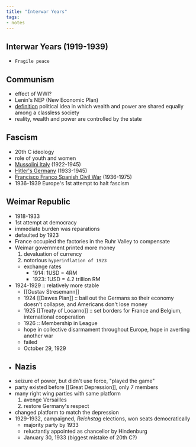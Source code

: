 ```yaml
---
title: "Interwar Years"
tags:
- notes
---
```

## Interwar Years (1919-1939)
- `Fragile peace`
## Communism
 - effect of WWI?
 - Lenin's NEP (New Economic Plan)
 - <u>definition</u> political idea in which wealth and power are shared equally among a classless society
 - reality, wealth and power are controlled by the state
## Fascism
- 20th C ideology
- role of youth and women
- <u>Mussolini Italy</u> (1922-1945)
- <u>Hitler's Germany</u> (1933-1945)
- <u>Francisco Franco Spanish Civil War</u> (1936-1975)
- 1936-1939 Europe's 1st attempt to halt fascism
## Weimar Republic
- 1918-1933
- 1st attempt at democracy
- immediate burden was reparations
- defaulted by 1923
- France occupied the factories in the Ruhr Valley to compensate
- Weimar government printed more money
	1. devaluation of currency
	2. notorious `hyperinflation of 1923`
	- exchange rates
		- 1914: 1USD = 4RM
		- 1923: 1USD = 4.2 trillion RM
- 1924-1929 :: relatively more stable
	- [[Gustav Stresemann]]
	- 1924 [[Dawes Plan]] :: bail out the Germans so their economy doesn't collapse, and Americans don't lose money
	- 1925 [[Treaty of Locarno]] :: set borders for France and Belgium, international cooperation
	- 1926 :: Membership in League
	- hope in collective disarmament throughout Europe, hope in averting another war
	- failed
	- October 29, 1929
- ## Nazis
- seizure of power, but didn't use force, "played the game"
- party existed before [[Great Depression]], only 7 members
- many right wing parties with same platform
	1. avenge Versailles
	2. restore Germany's respect
- changed platform to match the depression
- 1929-1932, campaigned, *Reichstag* elections, won seats democratically
	- majority party by 1933
	- reluctantly appointed as chancellor by Hindenburg
	- January 30, 1933 (biggest mistake of 20th C?)
